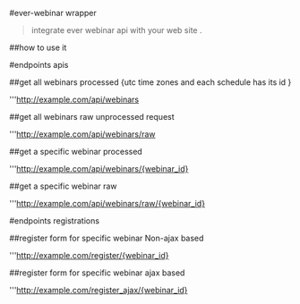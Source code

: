 #ever-webinar wrapper

>integrate ever webinar api with your web site .

##how to use it 


#endpoints apis

##get all webinars processed {utc time zones and each schedule has its id } 

'''http://example.com/api/webinars

##get all webinars raw unprocessed request 

'''http://example.com/api/webinars/raw

##get a specific webinar processed 

'''http://example.com/api/webinars/{webinar_id}

##get a specific webinar raw

'''http://example.com/api/webinars/raw/{webinar_id}

#endpoints registrations 

##register form for specific webinar Non-ajax based 

'''http://example.com/register/{webinar_id}

##register form for specific webinar ajax based

'''http://example.com/register_ajax/{webinar_id}